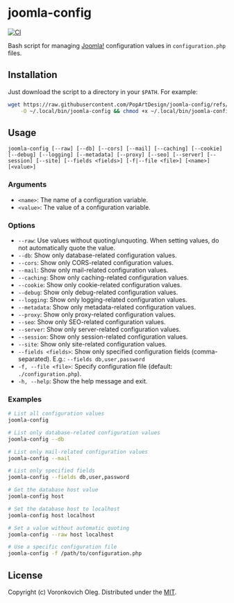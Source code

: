 # joomla-config

[![CI](https://github.com/PopArtDesign/joomla-config/actions/workflows/tests.yaml/badge.svg)](https://github.com/PopArtDesign/joomla-config/actions/workflows/tests.yaml)

Bash script for managing [Joomla!](https://joomla.org) configuration values in `configuration.php` files.

## Installation

Just download the script to a directory in your `$PATH`. For example:

```sh
wget https://raw.githubusercontent.com/PopArtDesign/joomla-config/refs/heads/main/joomla-config \
    -O ~/.local/bin/joomla-config && chmod +x ~/.local/bin/joomla-config
```

## Usage

```
joomla-config [--raw] [--db] [--cors] [--mail] [--caching] [--cookie] [--debug] [--logging] [--metadata] [--proxy] [--seo] [--server] [--session] [--site] [--fields <fields>] [-f|--file <file>] [<name>] [<value>]
```

### Arguments

- `<name>`: The name of a configuration variable.
- `<value>`: The value of a configuration variable.

### Options

- `--raw`: Use values without quoting/unquoting. When setting values, do not automatically quote the value.
- `--db`: Show only database-related configuration values.
- `--cors`: Show only CORS-related configuration values.
- `--mail`: Show only mail-related configuration values.
- `--caching`: Show only caching-related configuration values.
- `--cookie`: Show only cookie-related configuration values.
- `--debug`: Show only debug-related configuration values.
- `--logging`: Show only logging-related configuration values.
- `--metadata`: Show only metadata-related configuration values.
- `--proxy`: Show only proxy-related configuration values.
- `--seo`: Show only SEO-related configuration values.
- `--server`: Show only server-related configuration values.
- `--session`: Show only session-related configuration values.
- `--site`: Show only site-related configuration values.
- `--fields <fields>`: Show only specified configuration fields (comma-separated). E.g.: `--fields db,user,password`
- `-f, --file <file>`: Specify configuration file (default: `./configuration.php`).
- `-h, --help`:  Show the help message and exit.

### Examples

```bash
# List all configuration values
joomla-config

# List only database-related configuration values
joomla-config --db

# List only mail-related configuration values
joomla-config --mail

# List only specified fields
joomla-config --fields db,user,password

# Get the database host value
joomla-config host

# Set the database host to localhost
joomla-config host localhost

# Set a value without automatic quoting
joomla-config --raw host localhost

# Use a specific configuration file
joomla-config -f /path/to/configuration.php
```

## License

Copyright (c) Voronkovich Oleg. Distributed under the [MIT](LICENSE).
